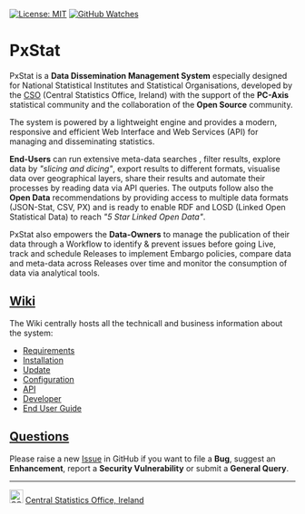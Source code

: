 
[![License: MIT](https://img.shields.io/badge/License-MIT-yellow.svg)](https://opensource.org/licenses/MIT)
[![GitHub Watches](https://img.shields.io/github/watchers/goncaloperes/Project-CodeIgniter-CMS.svg?style=social&label=Watch&maxAge=2592000)](https://github.com/goncaloperes/Project-CodeIgniter-CMS/watchers)

# PxStat
PxStat is a **Data Dissemination Management System** especially designed for National Statistical Institutes and Statistical Organisations, developed by the [CSO](https://www.cso.ie) (Central Statistics Office, Ireland) with the support of the **PC-Axis** statistical community and the collaboration of the **Open Source** community.

The system is powered by a lightweight engine and provides a modern, responsive and efficient Web Interface and Web Services (API) for managing and disseminating statistics.

**End-Users** can run extensive meta-data searches , filter results, explore data by _"slicing and dicing"_, export results to different formats, visualise data over geographical layers, share their results and automate their processes by reading data via API queries. 
The outputs follow also the **Open Data** recommendations by providing access to multiple data formats (JSON-Stat, CSV, PX) and is ready to enable RDF and LOSD (Linked Open Statistical Data) to reach _"5 Star Linked Open Data"_.

PxStat also empowers the **Data-Owners** to manage the publication of their data through a Workflow to identify & prevent issues before going Live, track and schedule Releases to implement Embargo policies, compare data and meta-data across Releases over time and monitor the consumption of data via analytical tools.

## [Wiki](https://github.com/CSOIreland/PxStat/wiki)
The Wiki centrally hosts all the technicall and business information about the system:
* [Requirements](https://github.com/CSOIreland/PxStat/wiki/Requirements)
* [Installation](https://github.com/CSOIreland/PxStat/wiki/Installation)
* [Update](https://github.com/CSOIreland/PxStat/wiki/Update)
* [Configuration](https://github.com/CSOIreland/PxStat/wiki/Configuration)
* [API](https://github.com/CSOIreland/PxStat/wiki/API)
* [Developer](https://github.com/CSOIreland/PxStat/wiki/Developer)
* [End User Guide](https://github.com/CSOIreland/PxStat/wiki/End-User-Guide)

## [Questions](https://github.com/CSOIreland/PxStat/issues/new/choose)
Please raise a new [Issue](https://github.com/CSOIreland/PxStat/issues/new/choose) in GitHub if you want to file a **Bug**, suggest an **Enhancement**, report a **Security Vulnerability** or submit a **General Query**.

***
<img src="https://user-images.githubusercontent.com/5030226/60980383-47ccbf80-a32c-11e9-8572-3c234abcd9fb.png" Title="CSO" alt="CSO" width="24"> [Central Statistics Office, Ireland](https://www.cso.ie/)   
